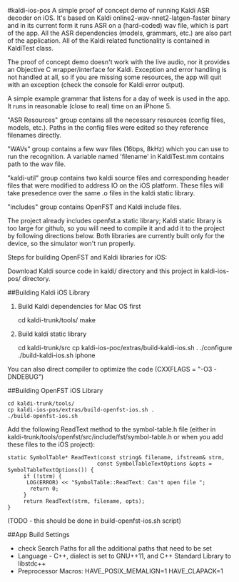 #kaldi-ios-pos
A simple proof of concept demo of running Kaldi ASR decoder on iOS. It's based on Kaldi online2-wav-nnet2-latgen-faster binary and in its current form it runs ASR on a (hard-coded) wav file, which is part of the app. All the ASR dependencies (models, grammars, etc.) are also part of the application. All of the Kaldi related functionality is contained in KaldiTest class.

The proof of concept demo doesn't work with the live audio, nor it provides an Objective C wrapper/interface for Kaldi. Exception and error handling is not handled at all, so if you are missing some resources, the app will quit with an exception (check the console for Kaldi error output).

A simple example grammar that listens for a day of week is used in the app. It runs in reasonable (close to real) time on an iPhone 5.

"ASR Resources" group contains all the necessary resources (config files, models, etc.). Paths in the config files were edited so they reference filenames directly.

"WAVs" group contains a few wav files (16bps, 8kHz) which you can use to run the recognition. A variable named 'filename' in KaldiTest.mm contains path to the wav file.

"kaldi-util" group contains two kaldi source files and corresponding header files that were modified to address IO on the iOS platform. These files will take presedence over the same .o files in the kaldi static library.

"includes" group contains OpenFST and Kaldi include files.

The project already includes openfst.a static library; Kaldi static library is too large for github, so you will need to compile it and add it to the project by following directions below. Both libraries are currently built only for the device, so the simulator won't run properly. 

Steps for building OpenFST and Kaldi libraries for iOS:

Download Kaldi source code in kaldi/ directory and this project in kaldi-ios-pos/ directory.

##Building Kaldi iOS Library
1) Build Kaldi dependencies for Mac OS first

    cd kaldi-trunk/tools/
    make

2) Build kaldi static library

    cd kaldi-trunk/src
    cp kaldi-ios-poc/extras/build-kaldi-ios.sh .
    ./configure
    ./build-kaldi-ios.sh iphone

You can also direct compiler to optimize the code (CXXFLAGS = "-O3 -DNDEBUG")

##Building OpenFST iOS Library
```
cd kaldi-trunk/tools/
cp kaldi-ios-pos/extras/build-openfst-ios.sh .
./build-openfst-ios.sh
```
Add the following ReadText method to the symbol-table.h file (either in kaldi-trunk/tools/openfst/src/include/fst/symbol-table.h or when you add these files to the iOS project):
```
static SymbolTable* ReadText(const string& filename, ifstream& strm,
                            const SymbolTableTextOptions &opts = SymbolTableTextOptions()) {
     if (!strm) {
      LOG(ERROR) << "SymbolTable::ReadText: Can't open file ";
       return 0;
     }
     return ReadText(strm, filename, opts);
}
```
(TODO - this should be done in build-openfst-ios.sh script)

##App Build Settings
- check Search Paths for all the additional paths that need to be set
- Language - C++, dialect is set to GNU++11, and C++ Standard Library to libstdc++
- Preprocessor Macros: HAVE_POSIX_MEMALIGN=1 HAVE_CLAPACK=1
